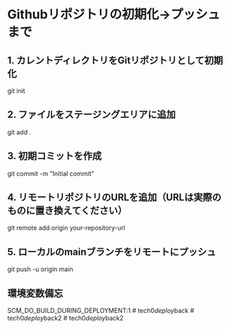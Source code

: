 # Githubリポジトリの初期化→プッシュまで

## 1. カレントディレクトリをGitリポジトリとして初期化
git init

## 2. ファイルをステージングエリアに追加
git add .

## 3. 初期コミットを作成
git commit -m "Initial commit"

## 4. リモートリポジトリのURLを追加（URLは実際のものに置き換えてください）
git remote add origin your-repository-url

## 5. ローカルのmainブランチをリモートにプッシュ
git push -u origin main


## 環境変数備忘
SCM_DO_BUILD_DURING_DEPLOYMENT:1
#   t e c h 0 _ d e p l o y _ b a c k  
 #   t e c h 0 _ d e p l o y _ b a c k 2  
 #   t e c h 0 _ d e p l o y _ b a c k 2  
 